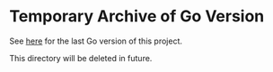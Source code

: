 # Temporary Archive of Go Version

See [here](https://github.com/jakewilliami/places-of-worship/tree/870c5a040d66dfb53eb73157ddaea0257cccfacd/) for the last Go version of this project.

This directory will be deleted in future.
